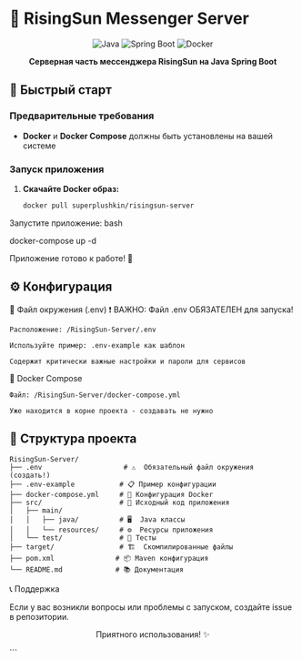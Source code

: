 # 🌅 RisingSun Messenger Server

<div align="center">

![Java](https://img.shields.io/badge/Java-ED8B00?style=for-the-badge&logo=java&logoColor=white)
![Spring Boot](https://img.shields.io/badge/Spring_Boot-6DB33F?style=for-the-badge&logo=spring-boot&logoColor=white)
![Docker](https://img.shields.io/badge/Docker-2496ED?style=for-the-badge&logo=docker&logoColor=white)

**Серверная часть мессенджера RisingSun на Java Spring Boot**

</div>

## 🚀 Быстрый старт

### Предварительные требования
- **Docker** и **Docker Compose** должны быть установлены на вашей системе

### Запуск приложения

1. **Скачайте Docker образ:**
   ```bash
   docker pull superplushkin/risingsun-server

Запустите приложение:
bash

docker-compose up -d

Приложение готово к работе! 🎉

## ⚙️ Конфигурация

📁 Файл окружения (.env)
❗ ВАЖНО: Файл .env ОБЯЗАТЕЛЕН для запуска!

    Расположение: /RisingSun-Server/.env

    Используйте пример: .env-example как шаблон

    Содержит критически важные настройки и пароли для сервисов

🐳 Docker Compose

    Файл: /RisingSun-Server/docker-compose.yml

    Уже находится в корне проекта - создавать не нужно

## 📁 Структура проекта

```
RisingSun-Server/
├── .env                    # ⚠️  Обязательный файл окружения (создать!)
├── .env-example           # 📋 Пример конфигурации
├── docker-compose.yml     # 🐳 Конфигурация Docker
├── src/                   # 📁 Исходный код приложения
│   ├── main/
│   │   ├── java/          # 🖥️  Java классы
│   │   └── resources/     # ⚙️  Ресурсы приложения
│   └── test/              # 🧪 Тесты
├── target/                # 🏗️  Скомпилированные файлы
├── pom.xml               # 📦 Maven конфигурация
└── README.md             # 📚 Документация
```

📞 Поддержка

Если у вас возникли вопросы или проблемы с запуском, создайте issue в репозитории.
<div align="center">

Приятного использования! ✨
</div> ```
